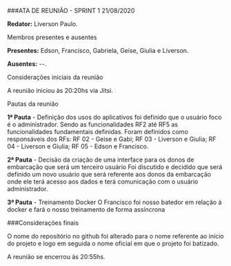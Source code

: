
###ATA DE REUNIÃO - SPRINT 1
21/08/2020


**Redator:** Liverson Paulo.


Membros presentes e ausentes

**Presentes:** Edson, Francisco, Gabriela, Geise, Giulia e Liverson.

**Ausentes:** --.

Considerações iniciais da reunião

A reunião iniciou às 20:20hs via Jitsi.

Pautas da reunião

**1ª Pauta** - Definição dos usos do aplicativos
foi definido que o usuário foco é o administrador. Sendo as funcionalidades RF2 até RF5 as funcionalidades fundamentais definidas.
Foram definidos como responsáveis dos RFs:
RF 02 - Geise e Gabi;
RF 03 - Liverson e Giulia;
RF 04 - Liverson e Giulia;
RF 05 - Edson e Francisco.

**2ª Pauta** - Decisão da criação de uma interface para os donos de embarcação que será um terceiro usuário
Foi discutido e decidido que será definido um novo usuário que será referente aos donos da embarcação onde ele terá acesso aos dados e terá comunicação com o usuário administrador.

**3ª Pauta** - Treinamento Docker
O Francisco foi nosso batedor em relação à docker e fará o nosso treinamento de forma assíncrona

###Considerações finais

O nome do repositório no github foi alterado para o nome referente ao início do projeto e logo em seguida o nome oficial em que o projeto foi batizado.

A reunião se encerrou às 20:55hs.



